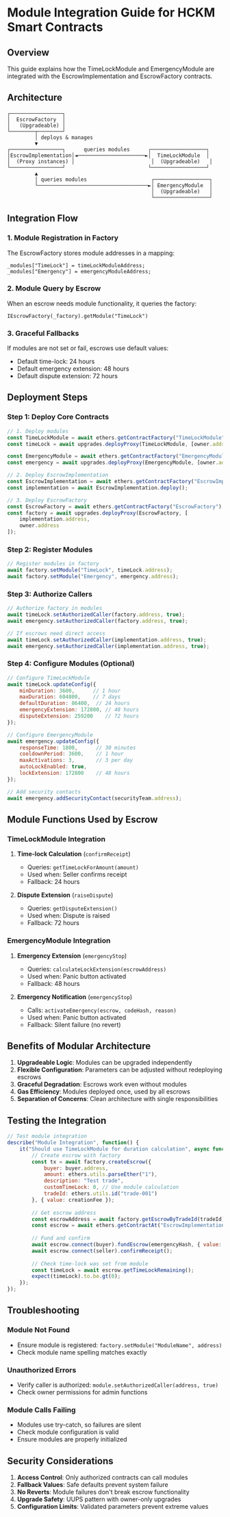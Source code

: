 # Module Integration Guide for HCKM Smart Contracts

## Overview
This guide explains how the TimeLockModule and EmergencyModule are integrated with the EscrowImplementation and EscrowFactory contracts.

## Architecture

```
┌─────────────────┐
│  EscrowFactory  │
│   (Upgradeable) │
└────────┬────────┘
         │ deploys & manages
         ▼
┌─────────────────┐      queries modules      ┌──────────────────┐
│EscrowImplementation│◄──────────────────────►│  TimeLockModule  │
│  (Proxy instances) │                         │  (Upgradeable)   │
└─────────────────┘                           └──────────────────┘
         ▲                                              
         │ queries modules                     ┌──────────────────┐
         └────────────────────────────────────►│ EmergencyModule  │
                                               │  (Upgradeable)   │
                                               └──────────────────┘
```

## Integration Flow

### 1. Module Registration in Factory

The EscrowFactory stores module addresses in a mapping:
```solidity
_modules["TimeLock"] = timeLockModuleAddress;
_modules["Emergency"] = emergencyModuleAddress;
```

### 2. Module Query by Escrow

When an escrow needs module functionality, it queries the factory:
```solidity
IEscrowFactory(_factory).getModule("TimeLock")
```

### 3. Graceful Fallbacks

If modules are not set or fail, escrows use default values:
- Default time-lock: 24 hours
- Default emergency extension: 48 hours
- Default dispute extension: 72 hours

## Deployment Steps

### Step 1: Deploy Core Contracts

```javascript
// 1. Deploy modules
const TimeLockModule = await ethers.getContractFactory("TimeLockModule");
const timeLock = await upgrades.deployProxy(TimeLockModule, [owner.address]);

const EmergencyModule = await ethers.getContractFactory("EmergencyModule");
const emergency = await upgrades.deployProxy(EmergencyModule, [owner.address]);

// 2. Deploy EscrowImplementation
const EscrowImplementation = await ethers.getContractFactory("EscrowImplementation");
const implementation = await EscrowImplementation.deploy();

// 3. Deploy EscrowFactory
const EscrowFactory = await ethers.getContractFactory("EscrowFactory");
const factory = await upgrades.deployProxy(EscrowFactory, [
    implementation.address,
    owner.address
]);
```

### Step 2: Register Modules

```javascript
// Register modules in factory
await factory.setModule("TimeLock", timeLock.address);
await factory.setModule("Emergency", emergency.address);
```

### Step 3: Authorize Callers

```javascript
// Authorize factory in modules
await timeLock.setAuthorizedCaller(factory.address, true);
await emergency.setAuthorizedCaller(factory.address, true);

// If escrows need direct access
await timeLock.setAuthorizedCaller(implementation.address, true);
await emergency.setAuthorizedCaller(implementation.address, true);
```

### Step 4: Configure Modules (Optional)

```javascript
// Configure TimeLockModule
await timeLock.updateConfig({
    minDuration: 3600,      // 1 hour
    maxDuration: 604800,    // 7 days
    defaultDuration: 86400,  // 24 hours
    emergencyExtension: 172800, // 48 hours
    disputeExtension: 259200    // 72 hours
});

// Configure EmergencyModule
await emergency.updateConfig({
    responseTime: 1800,      // 30 minutes
    cooldownPeriod: 3600,    // 1 hour
    maxActivations: 3,       // 3 per day
    autoLockEnabled: true,
    lockExtension: 172800    // 48 hours
});

// Add security contacts
await emergency.addSecurityContact(securityTeam.address);
```

## Module Functions Used by Escrow

### TimeLockModule Integration

1. **Time-lock Calculation** (`confirmReceipt`)
   - Queries: `getTimeLockForAmount(amount)`
   - Used when: Seller confirms receipt
   - Fallback: 24 hours

2. **Dispute Extension** (`raiseDispute`)
   - Queries: `getDisputeExtension()`
   - Used when: Dispute is raised
   - Fallback: 72 hours

### EmergencyModule Integration

1. **Emergency Extension** (`emergencyStop`)
   - Queries: `calculateLockExtension(escrowAddress)`
   - Used when: Panic button activated
   - Fallback: 48 hours

2. **Emergency Notification** (`emergencyStop`)
   - Calls: `activateEmergency(escrow, codeHash, reason)`
   - Used when: Panic button activated
   - Fallback: Silent failure (no revert)

## Benefits of Modular Architecture

1. **Upgradeable Logic**: Modules can be upgraded independently
2. **Flexible Configuration**: Parameters can be adjusted without redeploying escrows
3. **Graceful Degradation**: Escrows work even without modules
4. **Gas Efficiency**: Modules deployed once, used by all escrows
5. **Separation of Concerns**: Clean architecture with single responsibilities

## Testing the Integration

```javascript
// Test module integration
describe("Module Integration", function() {
    it("Should use TimeLockModule for duration calculation", async function() {
        // Create escrow with factory
        const tx = await factory.createEscrow({
            buyer: buyer.address,
            amount: ethers.utils.parseEther("1"),
            description: "Test trade",
            customTimeLock: 0, // Use module calculation
            tradeId: ethers.utils.id("trade-001")
        }, { value: creationFee });
        
        // Get escrow address
        const escrowAddress = await factory.getEscrowByTradeId(tradeId);
        const escrow = await ethers.getContractAt("EscrowImplementation", escrowAddress);
        
        // Fund and confirm
        await escrow.connect(buyer).fundEscrow(emergencyHash, { value: amount });
        await escrow.connect(seller).confirmReceipt();
        
        // Check time-lock was set from module
        const timeLock = await escrow.getTimeLockRemaining();
        expect(timeLock).to.be.gt(0);
    });
});
```

## Troubleshooting

### Module Not Found
- Ensure module is registered: `factory.setModule("ModuleName", address)`
- Check module name spelling matches exactly

### Unauthorized Errors
- Verify caller is authorized: `module.setAuthorizedCaller(address, true)`
- Check owner permissions for admin functions

### Module Calls Failing
- Modules use try-catch, so failures are silent
- Check module configuration is valid
- Ensure modules are properly initialized

## Security Considerations

1. **Access Control**: Only authorized contracts can call modules
2. **Fallback Values**: Safe defaults prevent system failure
3. **No Reverts**: Module failures don't break escrow functionality
4. **Upgrade Safety**: UUPS pattern with owner-only upgrades
5. **Configuration Limits**: Validated parameters prevent extreme values